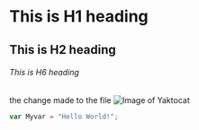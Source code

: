 # This is H1 heading
## This is H2 heading
###### This is H6 heading
the change made to the file
![Image of Yaktocat](https://octodex.github.com/images/yaktocat.png)

``` javascript
var Myvar = "Hello World!";
```
